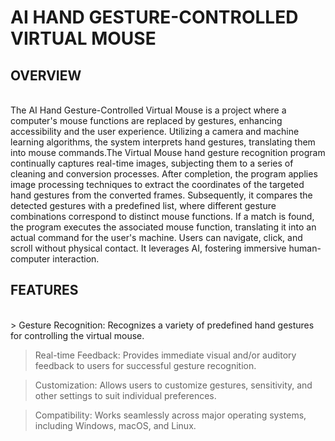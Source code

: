 
# AI HAND GESTURE-CONTROLLED VIRTUAL MOUSE

<h2>OVERVIEW</h2><br>
The AI Hand Gesture-Controlled Virtual Mouse is a project where a computer's mouse functions are replaced by gestures, enhancing accessibility and the user experience. Utilizing a camera and machine learning algorithms, the system interprets hand gestures, translating them into mouse commands.The Virtual Mouse hand gesture recognition program continually captures real-time images, subjecting them to a series of cleaning and conversion processes. After completion, the program applies image processing techniques to extract the coordinates of the targeted hand gestures from the converted frames. Subsequently, it compares the detected gestures with a predefined list, where different gesture combinations correspond to distinct mouse functions. If a match is found, the program executes the associated mouse function, translating it into an actual command for the user's machine. Users can navigate, click, and scroll without physical contact. It leverages AI, fostering immersive human-computer interaction.

<h2>FEATURES</h2><br>
> Gesture Recognition: Recognizes a variety of predefined hand gestures for controlling the virtual mouse.

> Real-time Feedback: Provides immediate visual and/or auditory feedback to users for successful gesture recognition.

> Customization: Allows users to customize gestures, sensitivity, and other settings to suit individual preferences.

> Compatibility: Works seamlessly across major operating systems, including Windows, macOS, and Linux.

